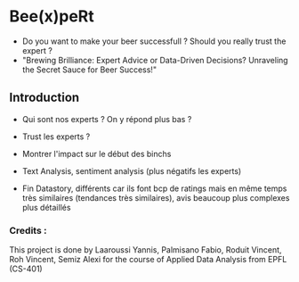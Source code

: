 # Bee(x)peRt
- Do you want to make your beer successfull ? Should you really trust the expert ?
- "Brewing Brilliance: Expert Advice or Data-Driven Decisions? Unraveling the Secret Sauce for Beer Success!"
## Introduction

- Qui sont nos experts ? On y répond plus bas ?
  
- Trust les experts ?
  
- Montrer l'impact sur le début des binchs
  
  
- Text Analysis, sentiment analysis (plus négatifs les experts)

- Fin Datastory, différents car ils font bcp de ratings mais en même temps très similaires (tendances très similaires), avis beaucoup plus complexes plus détaillés 





### Credits : 
This project is done by Laaroussi Yannis, Palmisano Fabio, Roduit Vincent, Roh Vincent, Semiz Alexi for the course of Applied Data Analysis from EPFL (CS-401)
